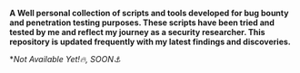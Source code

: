 **A Well personal collection of scripts and tools developed for bug bounty and penetration testing purposes. These scripts have been tried and tested by me and reflect my journey as a security researcher. This repository is updated frequently with my latest findings and discoveries.**

**Not Available Yet!🔥, SOON⚓*
